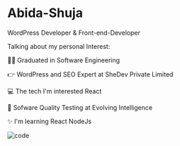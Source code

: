 # Abida-Shuja
WordPress Developer & Front-end-Developer

Talking about my personal Interest:

🙋‍♂️ Graduated in Software Engineering

👉 WordPress and SEO Expert at SheDev Private Limited

💻 The tech I'm interested React

📱  Sofware Quality Testing  at Evolving Intelligence

✨ I'm learning React NodeJs





![code](https://user-images.githubusercontent.com/76204294/141967212-d6c1737e-17f3-48d7-a0e4-82684ab3efb5.gif)


